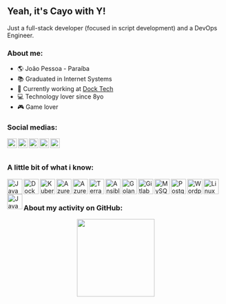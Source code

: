 ## Yeah, it's Cayo with Y!

Just a full-stack developer (focused in script development) and a DevOps Engineer.

### About me:

- :earth_americas: João Pessoa - Paraíba
- :books: Graduated in Internet Systems
- :office: Currently working at [Dock Tech](https://dock.tech)
- :computer: Technology lover since 8yo
- :video_game: Game lover

### Social medias:
[<img align="left" alt="LinkedIn" width="22px" src="https://cdn.jsdelivr.net/npm/simple-icons@v3/icons/linkedin.svg"/>](https://br.linkedin.com/cayohollanda)
[<img align="left" alt="Steam" width="22px" src="https://cdn.jsdelivr.net/npm/simple-icons@3.11.0/icons/steam.svg"/>](https://steamcommunity.com/id/youkag)
[<img align="left" alt="Steam" width="22px" src="https://cdn.jsdelivr.net/npm/simple-icons@3.11.0/icons/facebook.svg"/>](https://facebook.com/cayohollanda1)
[<img align="left" alt="Instagram" width="22px" src="https://cdn.jsdelivr.net/npm/simple-icons@v3/icons/instagram.svg"/>](https://instagram.com/cayohollanda)
[<img align="left" alt="Twitter" width="22px" src="https://cdn.jsdelivr.net/npm/simple-icons@v3/icons/twitter.svg"/>](https://twitter.com/cayo_hollanda)

<br /><br />

### A little bit of what i know:

<img align="left" alt="Java" width="35px" src="https://cdn.jsdelivr.net/npm/simple-icons@3.11.0/icons/java.svg"/>
<img align="left" alt="Docker" width="35px" src="https://cdn.jsdelivr.net/npm/simple-icons@3.11.0/icons/docker.svg" />
<img align="left" alt="Kubernetes" width="35px" src="https://cdn.jsdelivr.net/npm/simple-icons@3.11.0/icons/kubernetes.svg">
<img align="left" alt="Azure DevOps" width="35px" src="https://cdn.jsdelivr.net/npm/simple-icons@3.11.0/icons/azuredevops.svg">
<img align="left" alt="Azure Pipelines" width="35px" src="https://cdn.jsdelivr.net/npm/simple-icons@3.11.0/icons/azurepipelines.svg">
<img align="left" alt="Terraform" width="35px" src="https://cdn.jsdelivr.net/npm/simple-icons@3.11.0/icons/terraform.svg">
<img align="left" alt="Ansible" width="35px" src="https://cdn.jsdelivr.net/npm/simple-icons@3.11.0/icons/ansible.svg">
<img align="left" alt="Golang" width="35px" src="https://cdn.jsdelivr.net/npm/simple-icons@3.11.0/icons/go.svg">
<img align="left" alt="Gitlab CI/CD" width="35px" src="https://cdn.jsdelivr.net/npm/simple-icons@3.11.0/icons/gitlab.svg">
<img align="left" alt="MySQL" width="35px" src="https://cdn.jsdelivr.net/npm/simple-icons@3.11.0/icons/mysql.svg">
<img align="left" alt="PostgreSQL" width="35px" src="https://cdn.jsdelivr.net/npm/simple-icons@3.11.0/icons/postgresql.svg">
<img align="left" alt="Wordpress" width="35px" src="https://cdn.jsdelivr.net/npm/simple-icons@3.11.0/icons/wordpress.svg">
<img align="left" alt="Linux" width="35px" src="https://cdn.jsdelivr.net/npm/simple-icons@3.11.0/icons/linux.svg">
<img align="left" alt="JavaScript" width="35px" src="https://cdn.jsdelivr.net/npm/simple-icons@3.11.0/icons/javascript.svg">

<br /><br />

### About my activity on GitHub:

<div align="center">
  <a href="https://github.com/cayohollanda">
  <img height="180em" src="https://github-readme-stats.vercel.app/api?username=cayohollanda&show_icons=true&theme=midnight-purple&include_all_commits=true&count_private=true"/>
</div>
